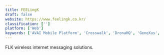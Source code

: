 ```yaml
---
title: FEELingK
draft: false 
website: https://www.feelingk.co.kr/
classification: ['']
platform: ['Web']
keywords: ['AVAI Mobile Platform', 'Crosswalk', 'DronaHQ', 'GeneXus', 'Intel XDK', 'Ionic', 'Kony', 'Kumulos', 'Magnet Window Manager', 'Monaca', 'React Native', 'RubyMotion', 'SDK.finance', 'SkyGiraffe', 'Telerik', 'Usablenet', 'Xamarin']
---
```

FLK wireless internet messaging solutions.